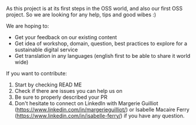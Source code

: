 As this project is at its first steps in the OSS world, and also our first OSS project. So we are looking for any help, tips and good wibes :)

We are hoping to: 
* Get your feedback on our existing content
* Get idea of workshop, domain, question, best practices to explore for a sustainable digital service
* Get translation in any languages (english first to be able to share it world wide)

If you want to contribute:
1. Start by checking READ ME
2. Check if there are issues you can help us on
3. Be sure to properly described your PR
4. Don't hesitate to connect on LinkedIn with Margerie Guilliot (https://www.linkedin.com/in/margerieguilliot/) or Isabelle Macaire Ferry (https://www.linkedin.com/in/isabelle-ferry/) if you have any question.

